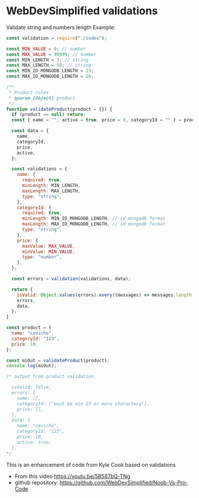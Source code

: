 # WebDevSimplified validations

Validate string and numbers length
Example:

```js
const validation = require("./index");

const MIN_VALUE = 0; // number
const MAX_VALUE = 99999; // number
const MIN_LENGTH = 3; // string
const MAX_LENGTH = 50; // string
const MIN_ID_MONGODB_LENGTH = 23;
const MAX_ID_MONGODB_LENGTH = 26;

/**
 * Product rules
 * @param {Object} product
 */
function validateProduct(product = {}) {
  if (product == null) return;
  const { name = "", active = true, price = 0, categoryId = "" } = product;

  const data = {
    name,
    categoryId,
    price,
    active,
  };

  const validations = {
    name: {
      required: true,
      minLength: MIN_LENGTH,
      maxLength: MAX_LENGTH,
      type: "string",
    },
    categoryId: {
      required: true,
      minLength: MIN_ID_MONGODB_LENGTH, // id mongodb format
      maxLength: MAX_ID_MONGODB_LENGTH, // id mongodb format
      type: "string",
    },
    price: {
      maxValue: MAX_VALUE,
      minValue: MIN_VALUE,
      type: "number",
    },
  };

  const errors = validation(validations, data);

  return {
    isValid: Object.values(errors).every((messages) => messages.length === 0),
    errors,
    data,
  };
}

const product = {
  name: "ceviche",
  categoryId: "123",
  price: 10,
};

const miOut = validateProduct(product);
console.log(miOut);

/* output from product validation

  isValid: false,
  errors: {
    name: [],
    categoryId: ["must be min 23 or more characters"],
    price: [],
  },
  data: {
    name: "ceviche",
    categoryId: "123",
    price: 10,
    active: true,
  },
*/
```

This is an enhancement of code from Kyle Cook based on validations

- From this video https://youtu.be/5B587bQ-TNg
- github repository: https://github.com/WebDevSimplified/Noob-Vs-Pro-Code
